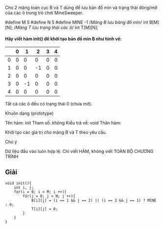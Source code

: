 Cho 2 mảng toàn cục B và T dùng để lưu bản đồ mìn và trạng thái đóng/mở của các ô trong trò chơi MineSweeper.

#define M 5
#define N 5
#define MINE -1
/*Mảng B lưu bảng đồ mìn*/
int B[M][N];
/*Mảng T lưu trạng thái các ô*/
int T[M][N];
#### Hãy viết hàm init() để khởi tạo bản đồ mìn B như hình vẽ:
||0|1|2|3|4
|-|-|-|-|-|-|
|0|0|0|0|0|0|
|1|0|0|-1|0|0|
|2|0|0|0|0|0|
|3|0|-1|0|0|0|
|4|0|0|0|0|0|
Tất cả các ô đều có trạng thái 0 (chưa mở).

Khuôn dạng (prototype)

Tên hàm: init
Tham số: không
Kiểu trả về: void
Thân hàm:

Khởi tạo các giá trị cho mảng B và T theo yêu cầu.


Chú ý

Dữ liệu đầu vào luôn hợp lệ.
Chỉ viết HÀM, không viết TOÀN BỘ CHƯƠNG TRÌNH
## Giải
````
void init(){
    int i, j;
    for(i = 0; i < M; i ++){
        for(j = 0; j < N; j ++){
            B[i][j] = (i == 1 && j == 2) || (i == 3 && j == 1) ? MINE : 0;
            T[i][j] = 0;
        }
    }
}
````